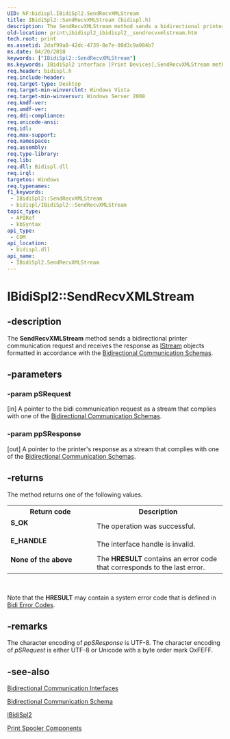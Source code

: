 ```yaml
---
UID: NF:bidispl.IBidiSpl2.SendRecvXMLStream
title: IBidiSpl2::SendRecvXMLStream (bidispl.h)
description: The SendRecvXMLStream method sends a bidirectional printer communication request and receives the response as IStream objects formatted in accordance with the Bidirectional Communication Schemas.
old-location: print\ibidispl2_ibidispl2__sendrecvxmlstream.htm
tech.root: print
ms.assetid: 2daf99a8-42dc-4739-8e7e-80d3c9a084b7
ms.date: 04/20/2018
keywords: ["IBidiSpl2::SendRecvXMLStream"]
ms.keywords: IBidiSpl2 interface [Print Devices],SendRecvXMLStream method, IBidiSpl2.SendRecvXMLStream, IBidiSpl2::SendRecvXMLStream, SendRecvXMLStream, SendRecvXMLStream method [Print Devices], SendRecvXMLStream method [Print Devices],IBidiSpl2 interface, _win32_IBidiSpl2_SendRecvXMLStream, bidispl/IBidiSpl2::SendRecvXMLStream, gdi.ibidispl2_ibidispl2__sendrecvxmlstream, print.ibidispl2_ibidispl2__sendrecvxmlstream
req.header: bidispl.h
req.include-header: 
req.target-type: Desktop
req.target-min-winverclnt: Windows Vista
req.target-min-winversvr: Windows Server 2008
req.kmdf-ver: 
req.umdf-ver: 
req.ddi-compliance: 
req.unicode-ansi: 
req.idl: 
req.max-support: 
req.namespace: 
req.assembly: 
req.type-library: 
req.lib: 
req.dll: Bidispl.dll
req.irql: 
targetos: Windows
req.typenames: 
f1_keywords:
 - IBidiSpl2::SendRecvXMLStream
 - bidispl/IBidiSpl2::SendRecvXMLStream
topic_type:
 - APIRef
 - kbSyntax
api_type:
 - COM
api_location:
 - bidispl.dll
api_name:
 - IBidiSpl2.SendRecvXMLStream
---
```


# IBidiSpl2::SendRecvXMLStream


## -description

The <b>SendRecvXMLStream</b> method sends a bidirectional printer communication request and receives the response as <a href="https://docs.microsoft.com/windows/win32/api/objidl/nn-objidl-istream">IStream</a> objects formatted in accordance with the <a href="https://docs.microsoft.com/windows-hardware/drivers/print/bidirectional-communication-schema">Bidirectional Communication Schemas</a>.

## -parameters

### -param pSRequest 

[in]
A pointer to the bidi communication request as a stream that complies with one of the <a href="https://docs.microsoft.com/windows-hardware/drivers/print/bidirectional-communication-schema">Bidirectional Communication Schemas</a>.

### -param ppSResponse 

[out]
A pointer to the printer's response as a stream that complies with one of the <a href="https://docs.microsoft.com/windows-hardware/drivers/print/bidirectional-communication-schema">Bidirectional Communication Schemas</a>.

## -returns

The method returns one of the following values.

<table>
<tr>
<th>Return code</th>
<th>Description</th>
</tr>
<tr>
<td width="40%">
<dl>
<dt><b>S_OK</b></dt>
</dl>
</td>
<td width="60%">
The operation was successful.

</td>
</tr>
<tr>
<td width="40%">
<dl>
<dt><b>E_HANDLE</b></dt>
</dl>
</td>
<td width="60%">
The interface handle is invalid.

</td>
</tr>
<tr>
<td width="40%">
<dl>
<dt><b>None of the above</b></dt>
</dl>
</td>
<td width="60%">
The <b>HRESULT</b> contains an error code that corresponds to the last error.

</td>
</tr>
</table>
 

Note that the <b>HRESULT</b> may contain a system error code that is defined in <a href="https://docs.microsoft.com/windows-hardware/drivers/print/bidi-error-codes">Bidi Error Codes</a>.

## -remarks

The character encoding of <i>ppSResponse</i> is UTF-8. The character encoding of <i>pSRequest</i> is either UTF-8 or Unicode with a byte order mark OxFEFF.

## -see-also

<a href="https://docs.microsoft.com/windows-hardware/drivers/ddi/_print/index">Bidirectional Communication Interfaces</a>



<a href="https://docs.microsoft.com/windows-hardware/drivers/print/bidirectional-communication-schema">Bidirectional Communication Schema</a>



<a href="https://docs.microsoft.com/windows-hardware/drivers/ddi/bidispl/nn-bidispl-ibidispl2">IBidiSpl2</a>



<a href="https://docs.microsoft.com/windows-hardware/drivers/print/print-spooler-components">Print Spooler Components</a>


